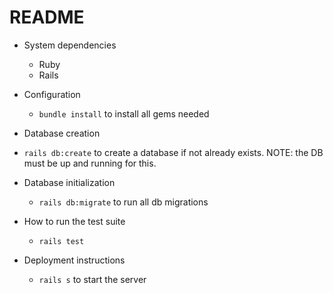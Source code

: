 # README

* System dependencies
  * Ruby
  * Rails

* Configuration
  * `bundle install` to install all gems needed

* Database creation
 * `rails db:create` to create a database if not already exists. NOTE: the DB must be up and running for this.

* Database initialization
  * `rails db:migrate` to run all db migrations


* How to run the test suite
  * `rails test`

* Deployment instructions
  * `rails s` to start the server



